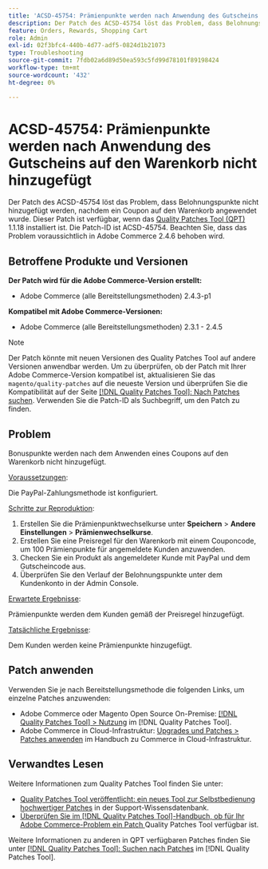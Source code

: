 ```yaml
---
title: 'ACSD-45754: Prämienpunkte werden nach Anwendung des Gutscheins auf den Warenkorb nicht hinzugefügt'
description: Der Patch des ACSD-45754 löst das Problem, dass Belohnungspunkte nicht hinzugefügt werden, nachdem ein Coupon auf den Warenkorb angewendet wurde. Dieser Patch ist verfügbar, wenn das [Quality Patches Tool (QPT)](https://experienceleague.adobe.com/en/docs/commerce-operations/tools/quality-patches-tool/quality-patches-tool-to-self-serve-quality-patches) 1.1.18 installiert ist. Die Patch-ID ist ACSD-45754. Beachten Sie, dass das Problem voraussichtlich in Adobe Commerce 2.4.6 behoben wird.
feature: Orders, Rewards, Shopping Cart
role: Admin
exl-id: 02f3bfc4-440b-4d77-adf5-0824d1b21073
type: Troubleshooting
source-git-commit: 7fdb02a6d89d50ea593c5fd99d78101f89198424
workflow-type: tm+mt
source-wordcount: '432'
ht-degree: 0%

---
```


# ACSD-45754: Prämienpunkte werden nach Anwendung des Gutscheins auf den Warenkorb nicht hinzugefügt

Der Patch des ACSD-45754 löst das Problem, dass Belohnungspunkte nicht hinzugefügt werden, nachdem ein Coupon auf den Warenkorb angewendet wurde. Dieser Patch ist verfügbar, wenn das [Quality Patches Tool (QPT)](https://experienceleague.adobe.com/en/docs/commerce-operations/tools/quality-patches-tool/quality-patches-tool-to-self-serve-quality-patches) 1.1.18 installiert ist. Die Patch-ID ist ACSD-45754. Beachten Sie, dass das Problem voraussichtlich in Adobe Commerce 2.4.6 behoben wird.

## Betroffene Produkte und Versionen

**Der Patch wird für die Adobe Commerce-Version erstellt:**

* Adobe Commerce (alle Bereitstellungsmethoden) 2.4.3-p1

**Kompatibel mit Adobe Commerce-Versionen:**

* Adobe Commerce (alle Bereitstellungsmethoden) 2.3.1 - 2.4.5

>[!NOTE]
>
>Der Patch könnte mit neuen Versionen des Quality Patches Tool auf andere Versionen anwendbar werden. Um zu überprüfen, ob der Patch mit Ihrer Adobe Commerce-Version kompatibel ist, aktualisieren Sie das `magento/quality-patches` auf die neueste Version und überprüfen Sie die Kompatibilität auf der Seite [[!DNL Quality Patches Tool]: Nach Patches suchen](https://experienceleague.adobe.com/en/docs/commerce-operations/tools/quality-patches-tool/quality-patches-tool-to-self-serve-quality-patches). Verwenden Sie die Patch-ID als Suchbegriff, um den Patch zu finden.

## Problem

Bonuspunkte werden nach dem Anwenden eines Coupons auf den Warenkorb nicht hinzugefügt.

<u>Voraussetzungen</u>:

Die PayPal-Zahlungsmethode ist konfiguriert.

<u>Schritte zur Reproduktion</u>:

1. Erstellen Sie die Prämienpunktwechselkurse unter **Speichern** > **Andere Einstellungen** > **Prämienwechselkurse**.
1. Erstellen Sie eine Preisregel für den Warenkorb mit einem Couponcode, um 100 Prämienpunkte für angemeldete Kunden anzuwenden.
1. Checken Sie ein Produkt als angemeldeter Kunde mit PayPal und dem Gutscheincode aus.
1. Überprüfen Sie den Verlauf der Belohnungspunkte unter dem Kundenkonto in der Admin Console.

<u>Erwartete Ergebnisse</u>:

Prämienpunkte werden dem Kunden gemäß der Preisregel hinzugefügt.

<u>Tatsächliche Ergebnisse</u>:

Dem Kunden werden keine Prämienpunkte hinzugefügt.

## Patch anwenden

Verwenden Sie je nach Bereitstellungsmethode die folgenden Links, um einzelne Patches anzuwenden:

* Adobe Commerce oder Magento Open Source On-Premise: [[!DNL Quality Patches Tool] > Nutzung](/help/tools/quality-patches-tool/usage.md) im [!DNL Quality Patches Tool].
* Adobe Commerce in Cloud-Infrastruktur: [Upgrades und Patches > Patches anwenden](https://experienceleague.adobe.com/docs/commerce-cloud-service/user-guide/develop/upgrade/apply-patches.html) im Handbuch zu Commerce in Cloud-Infrastruktur.

## Verwandtes Lesen

Weitere Informationen zum Quality Patches Tool finden Sie unter:

* [Quality Patches Tool veröffentlicht: ein neues Tool zur Selbstbedienung hochwertiger Patches](https://experienceleague.adobe.com/en/docs/commerce-operations/tools/quality-patches-tool/quality-patches-tool-to-self-serve-quality-patches) in der Support-Wissensdatenbank.
* [Überprüfen Sie im [!DNL Quality Patches Tool]-Handbuch, ob für Ihr Adobe Commerce-Problem ein Patch ](/help/tools/quality-patches-tool/patches-available-in-qpt/check-patch-for-magento-issue-with-magento-quality-patches.md) Quality Patches Tool verfügbar ist.

Weitere Informationen zu anderen in QPT verfügbaren Patches finden Sie unter [[!DNL Quality Patches Tool]: Suchen nach Patches](https://experienceleague.adobe.com/tools/commerce-quality-patches/index.html) im [!DNL Quality Patches Tool].
